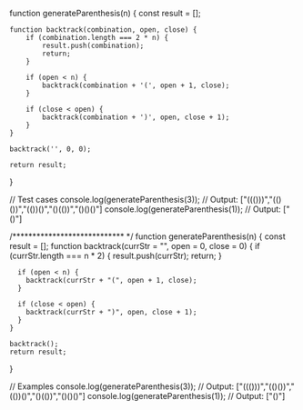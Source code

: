 function generateParenthesis(n) {
    const result = [];
    
    function backtrack(combination, open, close) {
        if (combination.length === 2 * n) {
            result.push(combination);
            return;
        }
        
        if (open < n) {
            backtrack(combination + '(', open + 1, close);
        }
        
        if (close < open) {
            backtrack(combination + ')', open, close + 1);
        }
    }
    
    backtrack('', 0, 0);
    
    return result;
}

// Test cases
console.log(generateParenthesis(3)); // Output: ["((()))","(()())","(())()","()(())","()()()"]
console.log(generateParenthesis(1)); // Output: ["()"]


/**************************** */
function generateParenthesis(n) {
    const result = [];
    function backtrack(currStr = "", open = 0, close = 0) {
      if (currStr.length === n * 2) {
        result.push(currStr);
        return;
      }
  
      if (open < n) {
        backtrack(currStr + "(", open + 1, close);
      }
  
      if (close < open) {
        backtrack(currStr + ")", open, close + 1);
      }
    }
  
    backtrack();
    return result;
  }
  
  // Examples
  console.log(generateParenthesis(3)); // Output: ["((()))","(()())","(())()","()(())","()()()"]
  console.log(generateParenthesis(1)); // Output: ["()"]
  